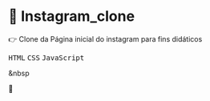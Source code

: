 # :camera_flash: Instagram_clone

:point_right: Clone da Página inicial do instagram para fins didáticos

<kbd>HTML</kbd>
<kbd>CSS</kbd>
<kbd>JavaScript</kbd>

&nbsp

:link: 
